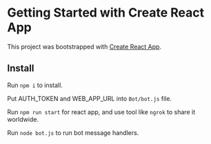 # Getting Started with Create React App

This project was bootstrapped with [Create React App](https://github.com/facebook/create-react-app).

## Install
Run `npm i` to install.

Put AUTH_TOKEN and WEB_APP_URL into `Bot/bot.js` file.

Run `npm run start` for react app, and use tool like `ngrok` to share it worldwide.

Run `node bot.js` to run bot message handlers.

